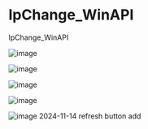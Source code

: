 # IpChange_WinAPI
IpChange_WinAPI

![image](https://github.com/user-attachments/assets/0215b9c8-75dd-4ed0-bd62-0012b051acd8)

![image](https://github.com/user-attachments/assets/8622d4e9-2117-473a-b532-338475e69c6f)

![image](https://github.com/user-attachments/assets/05b904d9-ee15-4f2b-a061-b8c196970c59)

![image](https://github.com/user-attachments/assets/41ca6e38-df5c-4772-80bc-92f3a4439401)

![image](https://github.com/user-attachments/assets/9ea7553c-7f1c-47a2-9933-27ec7d55d0df)
2024-11-14 refresh button add
